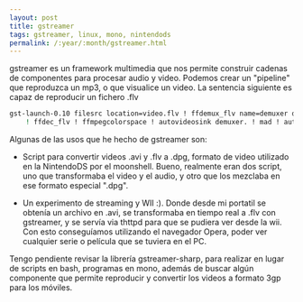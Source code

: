 ```yaml
---
layout: post
title: gstreamer
tags: gstreamer, linux, mono, nintendods
permalink: /:year/:month/gstreamer.html
---
```


gstreamer es un framework multimedia que nos permite construir cadenas de componentes para procesar audio y video. Podemos crear un "pipeline" que reproduzca un mp3, o que visualice un video. La sentencia siguiente es capaz de reproducir un fichero .flv  

~~~bash
gst-launch-0.10 filesrc location=video.flv ! ffdemux_flv name=demuxer demuxer. ! queue \  
    ! ffdec_flv ! ffmpegcolorspace ! autovideosink demuxer. ! mad ! autoaudiosink  
~~~

Algunas de las usos que he hecho de gstreamer son:  

*   Script para convertir videos .avi y .flv a .dpg, formato de video utilizado en la NintendoDS por el moonshell. Bueno, realmente eran dos script, uno que transformaba el video y el audio, y otro que los mezclaba en ese formato especial ".dpg".

*   Un experimento de streaming y WII :). Donde desde mi portatil se obtenía un archivo en .avi, se transformaba en tiempo real a .flv con gstreamer, y se servía via thttpd para que se pudiera ver desde la wii. Con esto conseguíamos utilizando el navegador Opera, poder ver cualquier serie o película que se tuviera en el PC.

Tengo pendiente revisar la librería gstreamer-sharp, para realizar en lugar de scripts en bash, programas en mono, además de buscar algún componente que permite reproducir y convertir los videos a formato 3gp para los móviles.